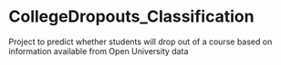# CollegeDropouts_Classification
Project to predict whether students will drop out of a course based on information available from Open University data
